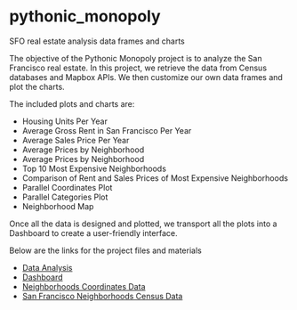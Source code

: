 # pythonic_monopoly
SFO real estate analysis data frames and charts

The objective of the Pythonic Monopoly project is to analyze the San Francisco real estate. In this project, we retrieve the data from Census databases and Mapbox APIs. We then customize our own data frames and plot the charts.

The included plots and charts are:
* Housing Units Per Year
* Average Gross Rent in San Francisco Per Year
* Average Sales Price Per Year
* Average Prices by Neighborhood
* Average Prices by Neighborhood
* Top 10 Most Expensive Neighborhoods
* Comparison of Rent and Sales Prices of Most Expensive Neighborhoods
* Parallel Coordinates Plot
* Parallel Categories Plot
* Neighborhood Map

Once all the data is designed and plotted, we transport all the plots into a Dashboard to create a user-friendly interface.

Below are the links for the project files and materials
* [Data Analysis](rental_analysis.ipynb)
* [Dashboard](dashboard.ipynb)
* [Neighborhoods Coordinates Data](Data/neighborhoods_coordinates.csv)
* [San Francisco Neighborhoods Census Data](Data/sfo_neighborhoods_census_data.csv)
